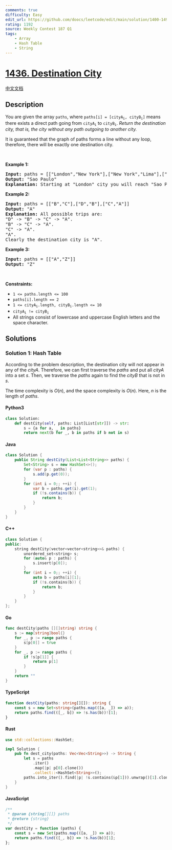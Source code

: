 ```yaml
---
comments: true
difficulty: Easy
edit_url: https://github.com/doocs/leetcode/edit/main/solution/1400-1499/1436.Destination%20City/README_EN.md
rating: 1192
source: Weekly Contest 187 Q1
tags:
    - Array
    - Hash Table
    - String
---
```


<!-- problem:start -->

# [1436. Destination City](https://leetcode.com/problems/destination-city)

[中文文档](/solution/1400-1499/1436.Destination%20City/README.md)

## Description

<!-- description:start -->

<p>You are given the array <code>paths</code>, where <code>paths[i] = [cityA<sub>i</sub>, cityB<sub>i</sub>]</code> means there exists a direct path going from <code>cityA<sub>i</sub></code> to <code>cityB<sub>i</sub></code>. <em>Return the destination city, that is, the city without any path outgoing to another city.</em></p>

<p>It is guaranteed that the graph of paths forms a line without any loop, therefore, there will be exactly one destination city.</p>

<p>&nbsp;</p>
<p><strong class="example">Example 1:</strong></p>

<pre>
<strong>Input:</strong> paths = [[&quot;London&quot;,&quot;New York&quot;],[&quot;New York&quot;,&quot;Lima&quot;],[&quot;Lima&quot;,&quot;Sao Paulo&quot;]]
<strong>Output:</strong> &quot;Sao Paulo&quot;
<strong>Explanation:</strong> Starting at &quot;London&quot; city you will reach &quot;Sao Paulo&quot; city which is the destination city. Your trip consist of: &quot;London&quot; -&gt; &quot;New York&quot; -&gt; &quot;Lima&quot; -&gt; &quot;Sao Paulo&quot;.
</pre>

<p><strong class="example">Example 2:</strong></p>

<pre>
<strong>Input:</strong> paths = [[&quot;B&quot;,&quot;C&quot;],[&quot;D&quot;,&quot;B&quot;],[&quot;C&quot;,&quot;A&quot;]]
<strong>Output:</strong> &quot;A&quot;
<strong>Explanation:</strong> All possible trips are:&nbsp;
&quot;D&quot; -&gt; &quot;B&quot; -&gt; &quot;C&quot; -&gt; &quot;A&quot;.&nbsp;
&quot;B&quot; -&gt; &quot;C&quot; -&gt; &quot;A&quot;.&nbsp;
&quot;C&quot; -&gt; &quot;A&quot;.&nbsp;
&quot;A&quot;.&nbsp;
Clearly the destination city is &quot;A&quot;.
</pre>

<p><strong class="example">Example 3:</strong></p>

<pre>
<strong>Input:</strong> paths = [[&quot;A&quot;,&quot;Z&quot;]]
<strong>Output:</strong> &quot;Z&quot;
</pre>

<p>&nbsp;</p>
<p><strong>Constraints:</strong></p>

<ul>
	<li><code>1 &lt;= paths.length &lt;= 100</code></li>
	<li><code>paths[i].length == 2</code></li>
	<li><code>1 &lt;= cityA<sub>i</sub>.length, cityB<sub>i</sub>.length &lt;= 10</code></li>
	<li><code>cityA<sub>i</sub> != cityB<sub>i</sub></code></li>
	<li>All strings consist of lowercase and uppercase English letters and the space character.</li>
</ul>

<!-- description:end -->

## Solutions

<!-- solution:start -->

### Solution 1: Hash Table

According to the problem description, the destination city will not appear in any of the $\textit{cityA}$. Therefore, we can first traverse the $\textit{paths}$ and put all $\textit{cityA}$ into a set $\textit{s}$. Then, we traverse the $\textit{paths}$ again to find the $\textit{cityB}$ that is not in $\textit{s}$.

The time complexity is $O(n)$, and the space complexity is $O(n)$. Here, $n$ is the length of $\textit{paths}$.

<!-- tabs:start -->

#### Python3

```python
class Solution:
    def destCity(self, paths: List[List[str]]) -> str:
        s = {a for a, _ in paths}
        return next(b for _, b in paths if b not in s)
```

#### Java

```java
class Solution {
    public String destCity(List<List<String>> paths) {
        Set<String> s = new HashSet<>();
        for (var p : paths) {
            s.add(p.get(0));
        }
        for (int i = 0;; ++i) {
            var b = paths.get(i).get(1);
            if (!s.contains(b)) {
                return b;
            }
        }
    }
}
```

#### C++

```cpp
class Solution {
public:
    string destCity(vector<vector<string>>& paths) {
        unordered_set<string> s;
        for (auto& p : paths) {
            s.insert(p[0]);
        }
        for (int i = 0;; ++i) {
            auto b = paths[i][1];
            if (!s.contains(b)) {
                return b;
            }
        }
    }
};
```

#### Go

```go
func destCity(paths [][]string) string {
	s := map[string]bool{}
	for _, p := range paths {
		s[p[0]] = true
	}
	for _, p := range paths {
		if !s[p[1]] {
			return p[1]
		}
	}
	return ""
}
```

#### TypeScript

```ts
function destCity(paths: string[][]): string {
    const s = new Set<string>(paths.map(([a, _]) => a));
    return paths.find(([_, b]) => !s.has(b))![1];
}
```

#### Rust

```rust
use std::collections::HashSet;

impl Solution {
    pub fn dest_city(paths: Vec<Vec<String>>) -> String {
        let s = paths
            .iter()
            .map(|p| p[0].clone())
            .collect::<HashSet<String>>();
        paths.into_iter().find(|p| !s.contains(&p[1])).unwrap()[1].clone()
    }
}
```

#### JavaScript

```js
/**
 * @param {string[][]} paths
 * @return {string}
 */
var destCity = function (paths) {
    const s = new Set(paths.map(([a, _]) => a));
    return paths.find(([_, b]) => !s.has(b))[1];
};
```

<!-- tabs:end -->

<!-- solution:end -->

<!-- problem:end -->
